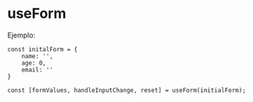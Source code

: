 # useForm 

Ejemplo:

```
const initalForm = {
    name: '',
    age: 0,
    email: ''
}

const [formValues, handleInputChange, reset] = useForm(initialForm);

```